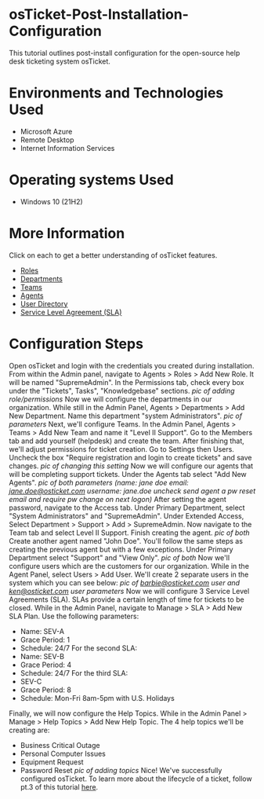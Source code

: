 # osTicket-Post-Installation-Configuration
This tutorial outlines post-install configuration for the open-source help desk ticketing system osTicket.
# Environments and Technologies Used
+ Microsoft Azure
+ Remote Desktop
+ Internet Information Services
# Operating systems Used
+ Windows 10 (21H2)
# More Information
Click on each to get a better understanding of osTicket features.
+ [Roles](https://docs.osticket.com/en/latest/Admin/Agents/Roles.html)
+ [Departments](https://docs.osticket.com/en/latest/Admin/Agents/Departments.html)
+ [Teams](https://docs.osticket.com/en/latest/Admin/Agents/Teams.html)
+ [Agents](https://docs.osticket.com/en/latest/Admin/Agents/Agents.html)
+ [User Directory](https://docs.osticket.com/en/latest/Agent/Users/User%20Directory.html)
+ [Service Level Agreement (SLA)](https://docs.osticket.com/en/latest/Admin/Manage/SLA%20Plans.html)
# Configuration Steps
Open osTicket and login with the credentials you created during installation. From within the Admin panel, navigate to Agents > Roles > Add New Role. It will be named "SupremeAdmin". In the Permissions tab, check every box under the "Tickets", Tasks", "Knowledgebase" sections.
*pic of adding role/permissions*
Now we will configure the departments in our organization. While still in the Admin Panel, Agents > Departments > Add New Department. Name this department "system Administrators". 
*pic of parameters*
Next, we'll configure Teams. In the Admin Panel, Agents > Teams > Add New Team and name it "Level II Support". Go to the Members tab and add yourself (helpdesk) and create the team. After finishing that, we'll adjust permissions for ticket creation. Go to Settings then Users. Uncheck the box "Require registration and login to create tickets" and save changes.
*pic of changing this setting*
Now we will configure our agents that will be completing support tickets. Under the Agents tab select "Add New Agents". 
*pic of both parameters (name: jane doe email: jane.doe@osticket.com username: jane.doe uncheck send agent a pw reset email and require pw change on next logon)*
After setting the agent password, navigate to the Access tab. Under Primary Department, select "System Administrators" and "SupremeAdmin". Under Extended Access, Select Department > Support > Add > SupremeAdmin. Now navigate to the Team tab and select Level II Support. Finish creating the agent.
*pic of both*
Create another agent named "John Doe". You'll follow the same steps as creating the previous agent but with a few exceptions. Under Primary Department select "Support" and "View Only". 
*pic of both*
Now we'll configure users which are the customers for our organization. While in the Agent Panel, select Users > Add User. We'll create 2 separate users in the system which you can see below:
*pic of barbie@osticket.com user and ken@osticket.com user parameters*
Now we will configure 3 Service Level Agreements (SLA). SLAs provide a certain length of time for tickets to be closed. While in the Admin Panel, navigate to Manage > SLA > Add New SLA Plan. Use the following parameters:
+ Name: SEV-A
+ Grace Period: 1
+ Schedule: 24/7
For the second SLA:
+ Name: SEV-B
+ Grace Period: 4
+ Schedule: 24/7
For the third SLA:
+ SEV-C
+ Grace Period: 8
+ Schedule: Mon-Fri 8am-5pm with U.S. Holidays

Finally, we will now configure the Help Topics. While in the Admin Panel > Manage > Help Topics > Add New Help Topic. The 4 help topics we'll be creating are:
+ Business Critical Outage
+ Personal Computer Issues
+ Equipment Request
+ Password Reset
*pic of adding topics*
Nice! We've successfully configured osTicket. To learn more about the lifecycle of a ticket, follow pt.3 of this tutorial [here](https://github.com/nahjac/osTicket-Ticket-Lifecycle-Examples).
